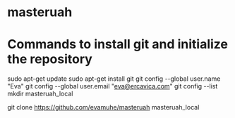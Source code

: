 # masteruah
# Commands to install git and initialize the repository
sudo  apt-get update
sudo apt-get install git
git config --global user.name "Eva"
git config --global user.email "eva@ercavica.com"
git config --list
mkdir masteruah_local

git clone https://github.com/evamuhe/masteruah masteruah_local

